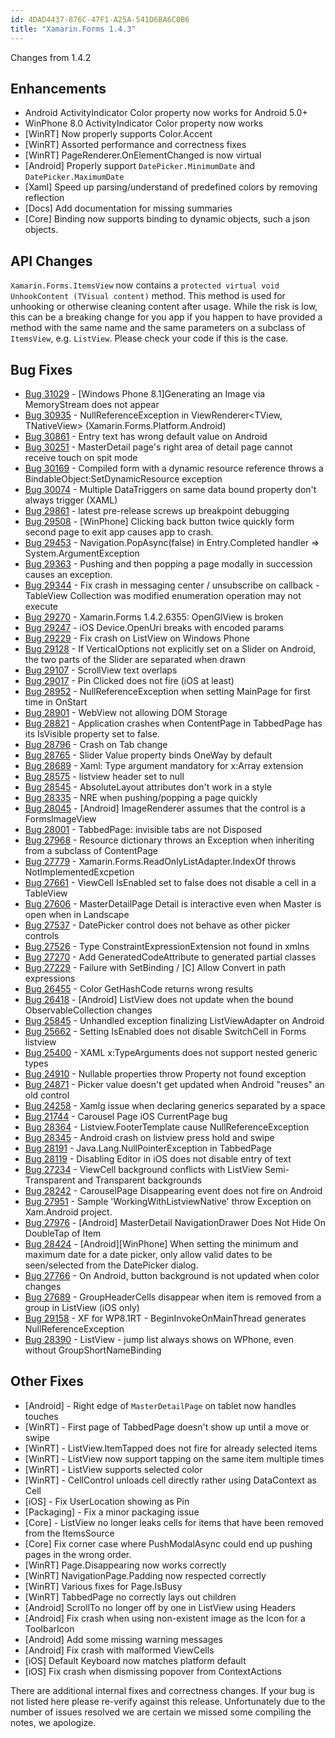 ```yaml
---
id: 4DAD4437-876C-47F1-A25A-541D6BA6C0B6
title: "Xamarin.Forms 1.4.3"
---
```


Changes from 1.4.2

## Enhancements ##

- Android ActivityIndicator Color property now works for Android 5.0+
- WinPhone 8.0 ActivityIndicator Color property now works
- [WinRT] Now properly supports Color.Accent
- [WinRT] Assorted performance and correctness fixes
- [WinRT] PageRenderer.OnElementChanged is now virtual
- [Android] Properly support `DatePicker.MinimumDate` and `DatePicker.MaximumDate`
- [Xaml] Speed up parsing/understand of predefined colors by removing reflection
- [Docs] Add documentation for missing summaries
- [Core] Binding now supports binding to dynamic objects, such a json objects.

## API Changes ##

`Xamarin.Forms.ItemsView` now contains a `protected virtual void UnhookContent (TVisual content)` method. This method is used for unhooking or otherwise cleaning content after usage. While the risk is low, this can be a breaking change for you app if you happen to have provided a method with the same name and the same parameters on a subclass of `ItemsView`, e.g. `ListView`. Please check your code if this is the case.

## Bug Fixes ##

- [Bug 31029](https://bugzilla.xamarin.com/show_bug.cgi?id=31029) - [Windows Phone 8.1]Generating an Image via MemoryStream does not appear
- [Bug 30935](https://bugzilla.xamarin.com/show_bug.cgi?id=30935) - NullReferenceException in ViewRenderer<TView, TNativeView> (Xamarin.Forms.Platform.Android)
- [Bug 30861](https://bugzilla.xamarin.com/show_bug.cgi?id=30861) - Entry text has wrong default value on Android
- [Bug 30251](https://bugzilla.xamarin.com/show_bug.cgi?id=30251) - MasterDetail page's right area of detail page cannot receive touch on spit mode
- [Bug 30169](https://bugzilla.xamarin.com/show_bug.cgi?id=30169) - Compiled form with a dynamic resource reference throws a BindableObject:SetDynamicResource exception
- [Bug 30074](https://bugzilla.xamarin.com/show_bug.cgi?id=30074) - Multiple DataTriggers on same data bound property don't always trigger (XAML) 
- [Bug 29861](https://bugzilla.xamarin.com/show_bug.cgi?id=29861) - latest pre-release screws up breakpoint debugging
- [Bug 29508](https://bugzilla.xamarin.com/show_bug.cgi?id=29508) - [WinPhone] Clicking back button twice quickly form second page to exit app causes app to crash.
- [Bug 29453](https://bugzilla.xamarin.com/show_bug.cgi?id=29453) - Navigation.PopAsync(false) in Entry.Completed handler => System.ArgumentException
- [Bug 29363](https://bugzilla.xamarin.com/show_bug.cgi?id=29363) - Pushing and then popping a page modally in succession causes an exception.
- [Bug 29344](https://bugzilla.xamarin.com/show_bug.cgi?id=29344) - Fix crash in messaging center / unsubscribe on callback - TableView Collection was modified enumeration operation may not execute
- [Bug 29270](https://bugzilla.xamarin.com/show_bug.cgi?id=29270) - Xamarin.Forms 1.4.2.6355: OpenGlView is broken 
- [Bug 29247](https://bugzilla.xamarin.com/show_bug.cgi?id=29247) - iOS Device.OpenUri breaks with encoded params
- [Bug 29229](https://bugzilla.xamarin.com/show_bug.cgi?id=29229) - Fix crash on ListView on Windows Phone
- [Bug 29128](https://bugzilla.xamarin.com/show_bug.cgi?id=29128) - If VerticalOptions not explicitly set on a Slider on Android, the two parts of the Slider are separated when drawn
- [Bug 29107](https://bugzilla.xamarin.com/show_bug.cgi?id=29107) - ScrollView text overlaps
- [Bug 29017](https://bugzilla.xamarin.com/show_bug.cgi?id=29017) - Pin Clicked does not fire (iOS at least)
- [Bug 28952](https://bugzilla.xamarin.com/show_bug.cgi?id=28952) - NullReferenceException when setting MainPage for first time in OnStart
- [Bug 28901](https://bugzilla.xamarin.com/show_bug.cgi?id=28901) - WebView not allowing DOM Storage
- [Bug 28821](https://bugzilla.xamarin.com/show_bug.cgi?id=28821) - Application crashes when ContentPage in TabbedPage has its IsVisible property set to false.
- [Bug 28796](https://bugzilla.xamarin.com/show_bug.cgi?id=28796) - Crash on Tab change
- [Bug 28765](https://bugzilla.xamarin.com/show_bug.cgi?id=28765) - Slider Value property binds OneWay by default
- [Bug 28689](https://bugzilla.xamarin.com/show_bug.cgi?id=28689) - Xaml: Type argument mandatory for x:Array extension
- [Bug 28575](https://bugzilla.xamarin.com/show_bug.cgi?id=28575) - listview header set to null
- [Bug 28545](https://bugzilla.xamarin.com/show_bug.cgi?id=28545) - AbsoluteLayout attributes don't work in a style
- [Bug 28335](https://bugzilla.xamarin.com/show_bug.cgi?id=28335) - NRE when pushing/popping a page quickly
- [Bug 28045](https://bugzilla.xamarin.com/show_bug.cgi?id=28045) - [Android] ImageRenderer assumes that the control is a FormsImageView
- [Bug 28001](https://bugzilla.xamarin.com/show_bug.cgi?id=28001) - TabbedPage: invisible tabs are not Disposed
- [Bug 27968](https://bugzilla.xamarin.com/show_bug.cgi?id=27968) - Resource dictionary throws an Exception when inheriting from a subclass of ContentPage
- [Bug 27779](https://bugzilla.xamarin.com/show_bug.cgi?id=27779) - Xamarin.Forms.ReadOnlyListAdapter.IndexOf throws NotImplementedExcpetion
- [Bug 27661](https://bugzilla.xamarin.com/show_bug.cgi?id=27661) - ViewCell IsEnabled set to false does not disable a cell in a TableView
- [Bug 27606](https://bugzilla.xamarin.com/show_bug.cgi?id=27606) - MasterDetailPage Detail is interactive even when Master is open when in Landscape 
- [Bug 27537](https://bugzilla.xamarin.com/show_bug.cgi?id=27537) - DatePicker control does not behave as other picker controls
- [Bug 27526](https://bugzilla.xamarin.com/show_bug.cgi?id=27526) - Type ConstraintExpressionExtension not found in xmlns
- [Bug 27270](https://bugzilla.xamarin.com/show_bug.cgi?id=27270) - Add GeneratedCodeAttribute to generated partial classes 
- [Bug 27229](https://bugzilla.xamarin.com/show_bug.cgi?id=27229) - Failure with SetBinding<TSource>  / [C] Allow Convert in path expressions
- [Bug 26455](https://bugzilla.xamarin.com/show_bug.cgi?id=26455) - Color GetHashCode returns wrong results
- [Bug 26418](https://bugzilla.xamarin.com/show_bug.cgi?id=26418) - [Android] ListView does not update when the bound ObservableCollection changes
- [Bug 25845](https://bugzilla.xamarin.com/show_bug.cgi?id=25845) - Unhandled exception finalizing ListViewAdapter on Android 
- [Bug 25662](https://bugzilla.xamarin.com/show_bug.cgi?id=25662) - Setting IsEnabled does not disable SwitchCell in Forms listview
- [Bug 25400](https://bugzilla.xamarin.com/show_bug.cgi?id=25400) - XAML x:TypeArguments does not support nested generic types
- [Bug 24910](https://bugzilla.xamarin.com/show_bug.cgi?id=24910) - Nullable properties throw Property not found exception
- [Bug 24871](https://bugzilla.xamarin.com/show_bug.cgi?id=24871) - Picker value doesn't get updated when Android "reuses" an old control
- [Bug 24258](https://bugzilla.xamarin.com/show_bug.cgi?id=24258) - Xamlg issue when declaring generics separated by a space
- [Bug 21744](https://bugzilla.xamarin.com/show_bug.cgi?id=21744) - Carousel Page iOS CurrentPage bug
- [Bug 28364](https://bugzilla.xamarin.com/show_bug.cgi?id=28364) - Listview.FooterTemplate cause NullReferenceException
- [Bug 28345](https://bugzilla.xamarin.com/show_bug.cgi?id=28345) - Android crash on listview press hold and swipe
- [Bug 28191](https://bugzilla.xamarin.com/show_bug.cgi?id=28191) - Java.Lang.NullPointerException in TabbedPage
- [Bug 28119](https://bugzilla.xamarin.com/show_bug.cgi?id=28119) - Disabling Editor in iOS does not disable entry of text
- [Bug 27234](https://bugzilla.xamarin.com/show_bug.cgi?id=27234) - ViewCell background conflicts with ListView Semi-Transparent and Transparent backgrounds
- [Bug 28242](https://bugzilla.xamarin.com/show_bug.cgi?id=28242) - CarouselPage Disappearing event does not fire on Android
- [Bug 27951](https://bugzilla.xamarin.com/show_bug.cgi?id=27951) - Sample 'WorkingWithListviewNative' throw Exception on Xam.Android project. 
- [Bug 27976](https://bugzilla.xamarin.com/show_bug.cgi?id=27976) - [Android] MasterDetail NavigationDrawer Does Not Hide On DoubleTap of Item
- [Bug 28424](https://bugzilla.xamarin.com/show_bug.cgi?id=28424) - [Android][WinPhone] When setting the minimum and maximum date for a date picker, only allow valid dates to be seen/selected from the DatePicker dialog.
- [Bug 27766](https://bugzilla.xamarin.com/show_bug.cgi?id=27766) - On Android, button background is not updated when color changes
- [Bug 27689](https://bugzilla.xamarin.com/show_bug.cgi?id=27689) - GroupHeaderCells disappear when item is removed from a group in ListView (iOS only)
- [Bug 29158](https://bugzilla.xamarin.com/show_bug.cgi?id=29158) - XF for WP8.1RT - BeginInvokeOnMainThread generates NullReferenceException
- [Bug 28390](https://bugzilla.xamarin.com/show_bug.cgi?id=28390) - ListView - jump list always shows on WPhone, even without GroupShortNameBinding

## Other Fixes ##

- [Android] - Right edge of `MasterDetailPage` on tablet now handles touches
- [WinRT] - First page of TabbedPage doesn't show up until a move  or swipe
- [WinRT] - ListView.ItemTapped does not fire for already selected items 
- [WinRT] - ListView now support tapping on the same item multiple times
- [WinRT] -  ListView supports selected color
- [WinRT] -  CellControl unloads cell directly rather using DataContext as Cell
- [iOS] - Fix UserLocation showing as Pin
- [Packaging] - Fix a minor packaging issue
- [Core] - ListView no longer leaks cells for items that have been removed from the ItemsSource
- [Core] Fix corner case where PushModalAsync could end up pushing pages in the wrong order.
- [WinRT] Page.Disappearing now works correctly
- [WinRT] NavigationPage.Padding now respected correctly
- [WinRT] Various fixes for Page.IsBusy
- [WinRT] TabbedPage no correctly lays out children
- [Android] ScrollTo no longer off by one in ListView using Headers
- [Android] Fix crash when using non-existent image as the Icon for a ToolbarIcon
- [Android] Add some missing warning messages
- [Android] Fix crash with malformed ViewCells
- [iOS] Default Keyboard now matches platform default
- [iOS] Fix crash when dismissing popover from ContextActions

There are additional internal fixes and correctness changes. If your bug is not listed here please re-verify against this release. Unfortunately due to the number of issues resolved we are certain we missed some compiling the notes, we apologize.
